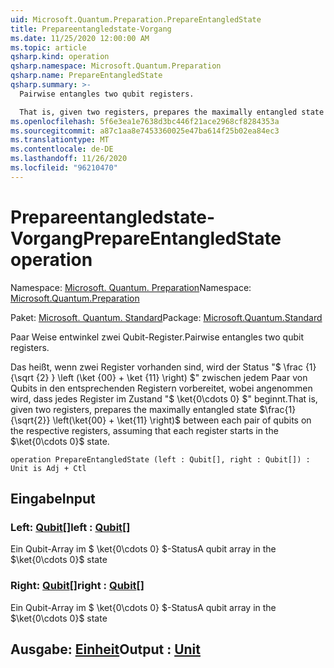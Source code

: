 ```yaml
---
uid: Microsoft.Quantum.Preparation.PrepareEntangledState
title: Prepareentangledstate-Vorgang
ms.date: 11/25/2020 12:00:00 AM
ms.topic: article
qsharp.kind: operation
qsharp.namespace: Microsoft.Quantum.Preparation
qsharp.name: PrepareEntangledState
qsharp.summary: >-
  Pairwise entangles two qubit registers.

  That is, given two registers, prepares the maximally entangled state $\frac{1}{\sqrt{2}} \left(\ket{00} + \ket{11} \right)$ between each pair of qubits on the respective registers, assuming that each register starts in the $\ket{0\cdots 0}$ state.
ms.openlocfilehash: 5f6e3ea1e7638d3bc446f21ace2968cf8284353a
ms.sourcegitcommit: a87c1aa8e7453360025e47ba614f25b02ea84ec3
ms.translationtype: MT
ms.contentlocale: de-DE
ms.lasthandoff: 11/26/2020
ms.locfileid: "96210470"
---
```

# <a name="prepareentangledstate-operation"></a><span data-ttu-id="80022-102">Prepareentangledstate-Vorgang</span><span class="sxs-lookup"><span data-stu-id="80022-102">PrepareEntangledState operation</span></span>

<span data-ttu-id="80022-103">Namespace: [Microsoft. Quantum. Preparation](xref:Microsoft.Quantum.Preparation)</span><span class="sxs-lookup"><span data-stu-id="80022-103">Namespace: [Microsoft.Quantum.Preparation](xref:Microsoft.Quantum.Preparation)</span></span>

<span data-ttu-id="80022-104">Paket: [Microsoft. Quantum. Standard](https://nuget.org/packages/Microsoft.Quantum.Standard)</span><span class="sxs-lookup"><span data-stu-id="80022-104">Package: [Microsoft.Quantum.Standard](https://nuget.org/packages/Microsoft.Quantum.Standard)</span></span>


<span data-ttu-id="80022-105">Paar Weise entwinkel zwei Qubit-Register.</span><span class="sxs-lookup"><span data-stu-id="80022-105">Pairwise entangles two qubit registers.</span></span>

<span data-ttu-id="80022-106">Das heißt, wenn zwei Register vorhanden sind, wird der Status "$ \frac {1} {\sqrt {2} } \left (\ket {00} + \ket {11} \right) $" zwischen jedem Paar von Qubits in den entsprechenden Registern vorbereitet, wobei angenommen wird, dass jedes Register im Zustand "$ \ket{0\cdots 0} $" beginnt.</span><span class="sxs-lookup"><span data-stu-id="80022-106">That is, given two registers, prepares the maximally entangled state $\frac{1}{\sqrt{2}} \left(\ket{00} + \ket{11} \right)$ between each pair of qubits on the respective registers, assuming that each register starts in the $\ket{0\cdots 0}$ state.</span></span>

```qsharp
operation PrepareEntangledState (left : Qubit[], right : Qubit[]) : Unit is Adj + Ctl
```


## <a name="input"></a><span data-ttu-id="80022-107">Eingabe</span><span class="sxs-lookup"><span data-stu-id="80022-107">Input</span></span>

### <a name="left--qubit"></a><span data-ttu-id="80022-108">Left: [Qubit](xref:microsoft.quantum.lang-ref.qubit)[]</span><span class="sxs-lookup"><span data-stu-id="80022-108">left : [Qubit](xref:microsoft.quantum.lang-ref.qubit)[]</span></span>

<span data-ttu-id="80022-109">Ein Qubit-Array im $ \ket{0\cdots 0} $-Status</span><span class="sxs-lookup"><span data-stu-id="80022-109">A qubit array in the $\ket{0\cdots 0}$ state</span></span>


### <a name="right--qubit"></a><span data-ttu-id="80022-110">Right: [Qubit](xref:microsoft.quantum.lang-ref.qubit)[]</span><span class="sxs-lookup"><span data-stu-id="80022-110">right : [Qubit](xref:microsoft.quantum.lang-ref.qubit)[]</span></span>

<span data-ttu-id="80022-111">Ein Qubit-Array im $ \ket{0\cdots 0} $-Status</span><span class="sxs-lookup"><span data-stu-id="80022-111">A qubit array in the $\ket{0\cdots 0}$ state</span></span>



## <a name="output--unit"></a><span data-ttu-id="80022-112">Ausgabe: [Einheit](xref:microsoft.quantum.lang-ref.unit)</span><span class="sxs-lookup"><span data-stu-id="80022-112">Output : [Unit](xref:microsoft.quantum.lang-ref.unit)</span></span>

